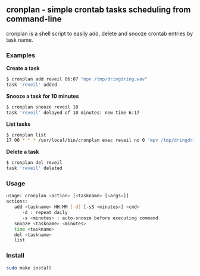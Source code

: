 ## cronplan - simple crontab tasks scheduling from command-line

cronplan is a shell script to easily add, delete and snooze crontab entries by task name.

### Examples

**Create a task**
``` bash
$ cronplan add reveil 06:07 "mpv /tmp/dringdring.wav"
task 'reveil' added
```

**Snooze a task for 10 minutes**
``` bash
$ cronplan snooze reveil 10
task 'reveil' delayed of 10 minutes: new time 6:17
```

**List tasks**
``` bash
$ cronplan list
17 06 * * * /usr/local/bin/cronplan exec reveil no 0 'mpv /tmp/dringdring.wav'
```

**Delete a task**
``` bash
$ cronplan del reveil
task 'reveil' deleted
```

### Usage

``` bash
usage: cronplan <action> [<taskname> [<args>]]
actions:
   add <taskname> HH:MM [-d] [-sS <minutes>] <cmd>
      -d : repeat daily
      -s <minutes> : auto-snooze before executing command
   snooze <taskname> <minutes>
   time <taskname>
   del <taskname>
   list
```

### Install

``` bash
sudo make install
```
